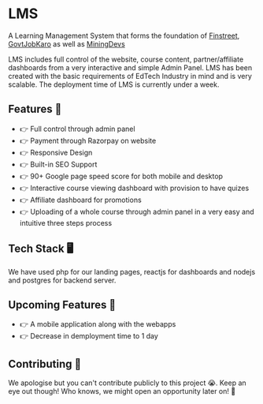 # LMS

A Learning Management System that forms the foundation of [Finstreet](https://finstreet.in), [GovtJobKaro](https://govtjobkaro.com) as well as [MiningDevs](https://miningdevs.com)

LMS includes full control of the website, course content, partner/affiliate dashboards from a very interactive and simple Admin Panel. LMS has been created with the basic requirements of EdTech Industry in mind and is very scalable. The deployment time of LMS is currently under a week.

## Features 🔰

* 👉 Full control through admin panel
* 👉 Payment through Razorpay on website
* 👉 Responsive Design
* 👉 Built-in SEO Support
* 👉 90+ Google page speed score for both mobile and desktop
* 👉 Interactive course viewing dashboard with provision to have quizes
* 👉 Affiliate dashboard for promotions
* 👉 Uploading of a whole course through admin panel in a very easy and intuitive three steps process

## Tech Stack 🖥️

We have used php for our landing pages, reactjs for dashboards and nodejs and postgres for backend server.

## Upcoming Features 🔰

* 👉 A mobile application along with the webapps
* 👉 Decrease in demployment time to 1 day


## Contributing 🤝
We apologise but you can't contribute publicly to this project 😭. Keep an eye out though! Who knows, we might open an opportunity later on! 🤩
